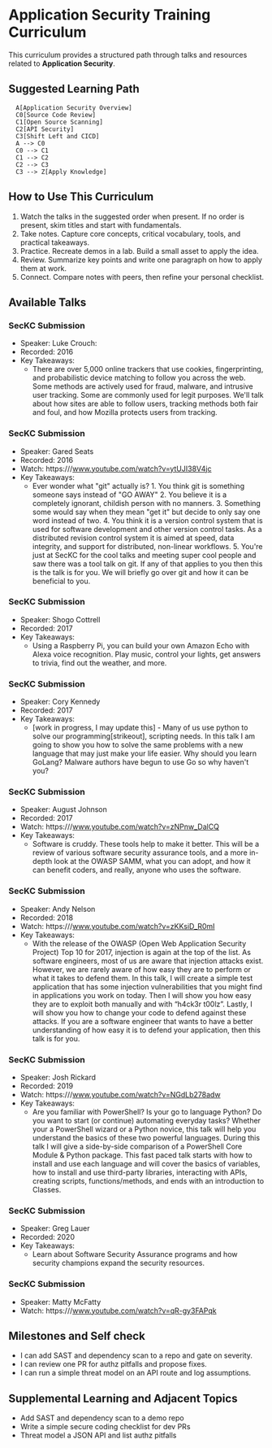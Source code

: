 # Application Security Training Curriculum

This curriculum provides a structured path through talks and resources related to **Application Security**.

## Suggested Learning Path

```mermaid
  A[Application Security Overview]
  C0[Source Code Review]
  C1[Open Source Scanning]
  C2[API Security]
  C3[Shift Left and CICD]
  A --> C0
  C0 --> C1
  C1 --> C2
  C2 --> C3
  C3 --> Z[Apply Knowledge]
```

## How to Use This Curriculum

1. Watch the talks in the suggested order when present. If no order is present, skim titles and start with fundamentals.
2. Take notes. Capture core concepts, critical vocabulary, tools, and practical takeaways.
3. Practice. Recreate demos in a lab. Build a small asset to apply the idea.
4. Review. Summarize key points and write one paragraph on how to apply them at work.
5. Connect. Compare notes with peers, then refine your personal checklist.

## Available Talks

### SecKC Submission
- Speaker: Luke Crouch:
- Recorded: 2016
- Key Takeaways:
  - There are over 5,000 online trackers that use cookies, fingerprinting, and probabilistic device matching to follow you across the web. Some methods are actively used for fraud, malware, and intrusive user tracking. Some are commonly used for legit purposes. We'll talk about how sites are able to follow users, tracking methods both fair and foul, and how Mozilla protects users from tracking.

### SecKC Submission
- Speaker: Gared Seats
- Recorded: 2016
- Watch: https:///www.youtube.com/watch?v=ytUJI38V4jc
- Key Takeaways:
  - Ever wonder what "git" actually is? 1. You think git is something someone says instead of "GO AWAY" 2. You believe it is a completely ignorant, childish person with no manners. 3. Something some would say when they mean "get it" but decide to only say one word instead of two. 4. You think it is a version control system that is used for software development and other version control tasks. As a distributed revision control system it is aimed at speed, data integrity, and support for distributed, non-linear workflows. 5. You're just at SecKC for the cool talks and meeting super cool people and saw there was a tool talk on git. If any of that applies to you then this is the talk is for you. We will briefly go over git and how it can be beneficial to you.

### SecKC Submission
- Speaker: Shogo Cottrell
- Recorded: 2017
- Key Takeaways:
  - Using a Raspberry Pi, you can build your own Amazon Echo with Alexa voice recognition. Play music, control your lights, get answers to trivia, find out the weather, and more.

### SecKC Submission
- Speaker: Cory Kennedy
- Recorded: 2017
- Key Takeaways:
  - [work in progress, I may update this] - Many of us use python to solve our programming[strikeout], scripting needs. In this talk I am going to show you how to solve the same problems with a new language that may just make your life easier. Why should you learn GoLang? Malware authors have begun to use Go so why haven't you?

### SecKC Submission
- Speaker: August Johnson
- Recorded: 2017
- Watch: https:///www.youtube.com/watch?v=zNPnw_DalCQ
- Key Takeaways:
  - Software is cruddy. These tools help to make it better. This will be a review of various software security assurance tools, and a more in-depth look at the OWASP SAMM, what you can adopt, and how it can benefit coders, and really, anyone who uses the software.

### SecKC Submission
- Speaker: Andy Nelson
- Recorded: 2018
- Watch: https:///www.youtube.com/watch?v=zKKsiD_R0mI
- Key Takeaways:
  - With the release of the OWASP (Open Web Application Security Project) Top 10 for 2017, injection is again at the top of the list. As software engineers, most of us are aware that injection attacks exist. However, we are rarely aware of how easy they are to perform or what it takes to defend them. In this talk, I will create a simple test application that has some injection vulnerabilities that you might find in applications you work on today. Then I will show you how easy they are to exploit both manually and with “h4ck3r t00lz”. Lastly, I will show you how to change your code to defend against these attacks. If you are a software engineer that wants to have a better understanding of how easy it is to defend your application, then this talk is for you.

### SecKC Submission
- Speaker: Josh Rickard
- Recorded: 2019
- Watch: https:///www.youtube.com/watch?v=NGdLb278adw
- Key Takeaways:
  - Are you familiar with PowerShell? Is your go to language Python? Do you want to start (or continue) automating everyday tasks? Whether your a PowerShell wizard or a Python novice, this talk will help you understand the basics of these two powerful languages. During this talk I will give a side-by-side comparison of a PowerShell Core Module & Python package. This fast paced talk starts with how to install and use each language and will cover the basics of variables, how to install and use third-party libraries, interacting with APIs, creating scripts, functions/methods, and ends with an introduction to Classes.

### SecKC Submission
- Speaker: Greg Lauer
- Recorded: 2020
- Key Takeaways:
  - Learn about Software Security Assurance programs and how security champions expand the security resources.

### SecKC Submission
- Speaker: Matty McFatty
- Watch: https:///www.youtube.com/watch?v=qR-gy3FAPqk

## Milestones and Self check

- I can add SAST and dependency scan to a repo and gate on severity.
- I can review one PR for authz pitfalls and propose fixes.
- I can run a simple threat model on an API route and log assumptions.

## Supplemental Learning and Adjacent Topics

- Add SAST and dependency scan to a demo repo
- Write a simple secure coding checklist for dev PRs
- Threat model a JSON API and list authz pitfalls

